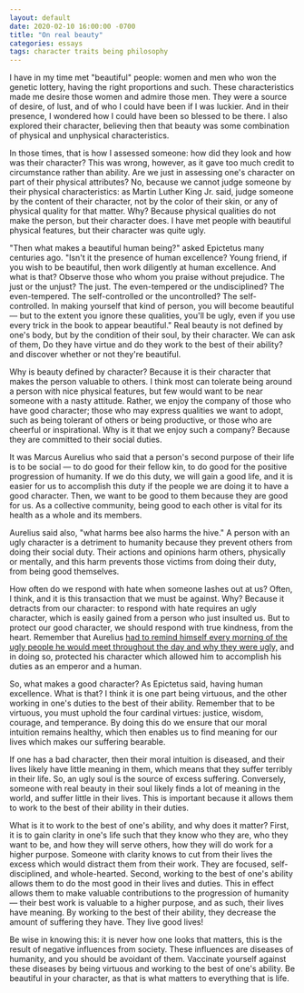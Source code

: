 ```yaml
---
layout: default
date: 2020-02-10 16:00:00 -0700
title: "On real beauty"
categories: essays
tags: character traits being philosophy
---
```


I have in my time met "beautiful" people: women and men who won the genetic lottery, having the right proportions and such. These characteristics made me desire those women and admire those men. They were a source of desire, of lust, and of who I could have been if I was luckier. And in their presence, I wondered how I could have been so blessed to be there. I also explored their character, believing then that beauty was some combination of physical and unphysical characteristics.

In those times, that is how I assessed someone: how did they look and how was their character? This was wrong, however, as it gave too much credit to circumstance rather than ability. Are we just in assessing one's character on part of their physical attributes? No, because we cannot judge someone by their physical characteristics: as Martin Luther King Jr. said, judge someone by the content of their character, not by the color of their skin, or any of physical quality for that matter. Why? Because physical qualities do not make the person, but their character does. I have met people with beautiful physical features, but their character was quite ugly.

"Then what makes a beautiful human being?" asked Epictetus many centuries ago. "Isn't it the presence of human excellence? Young friend, if you wish to be beautiful, then work diligently at human excellence. And what is that? Observe those who whom you praise without prejudice. The just or the unjust? The just. The even-tempered or the undisciplined? The even-tempered. The self-controlled or the uncontrolled? The self-controlled. In making yourself that kind of person, you will become beautiful — but to the extent you ignore these qualities, you'll be ugly, even if you use every trick in the book to appear beautiful." Real beauty is not defined by one's body, but by the condition of their soul, by their character. We can ask of them, Do they have virtue and do they work to the best of their ability? and discover whether or not they're beautiful.

Why is beauty defined by character? Because it is their character that makes the person valuable to others. I think most can tolerate being around a person with nice physical features, but few would want to be near someone with a nasty attitude. Rather, we enjoy the company of those who have good character; those who may express qualities we want to adopt, such as being tolerant of others or being productive, or those who are cheerful or inspirational. Why is it that we enjoy such a company? Because they are committed to their social duties.

It was Marcus Aurelius who said that a person's second purpose of their life is to be social — to do good for their fellow kin, to do good for the positive progression of humanity. If we do this duty, we will gain a good life, and it is easier for us to accomplish this duty if the people we are doing it to have a good character. Then, we want to be good to them because they are good for us. As a collective community, being good to each other is vital for its health as a whole and its members.

Aurelius said also, "what harms bee also harms the hive." A person with an ugly character is a detriment to humanity because they prevent others from doing their social duty. Their actions and opinions harm others, physically or mentally, and this harm prevents those victims from doing their duty, from being good themselves.

How often do we respond with hate when someone lashes out at us? Often, I think, and it is this transaction that we must be against. Why? Because it detracts from our character: to respond with hate requires an ugly character, which is easily gained from a person who just insulted us. But to protect our good character, we should respond with true kindness, from the heart. Remember that Aurelius [had to remind himself every morning of the ugly people he would meet throughout the day and why they were ugly,](https://www.goodreads.com/quotes/497005-when-you-wake-up-in-the-morning-tell-yourself-the 'Marcus Aurelius: "When you wake up ... "') and in doing so, protected his character which allowed him to accomplish his duties as an emperor and a human.

So, what makes a good character? As Epictetus said, having human excellence. What is that? I think it is one part being virtuous, and the other working in one's duties to the best of their ability. Remember that to be virtuous, you must uphold the four cardinal virtues: justice, wisdom, courage, and temperance. By doing this do we ensure that our moral intuition remains healthy, which then enables us to find meaning for our lives which makes our suffering bearable.

If one has a bad character, then their moral intuition is diseased, and their lives likely have little meaning in them, which means that they suffer terribly in their life. So, an ugly soul is the source of excess suffering. Conversely, someone with real beauty in their soul likely finds a lot of meaning in the world, and suffer little in their lives. This is important because it allows them to work to the best of their ability in their duties.

What is it to work to the best of one's ability, and why does it matter? First, it is to gain clarity in one's life such that they know who they are, who they want to be, and how they will serve others, how they will do work for a higher purpose. Someone with clarity knows to cut from their lives the excess which would distract them from their work. They are focused, self-disciplined, and whole-hearted. Second, working to the best of one's ability allows them to do the most good in their lives and duties. This in effect allows them to make valuable contributions to the progression of humanity — their best work is valuable to a higher purpose, and as such, their lives have meaning. By working to the best of their ability, they decrease the amount of suffering they have. They live good lives!

Be wise in knowing this: it is never how one looks that matters, this is the result of negative influences from society. These influences are diseases of humanity, and you should be avoidant of them. Vaccinate yourself against these diseases by being virtuous and working to the best of one's ability. Be beautiful in your character, as that is what matters to everything that is life.
